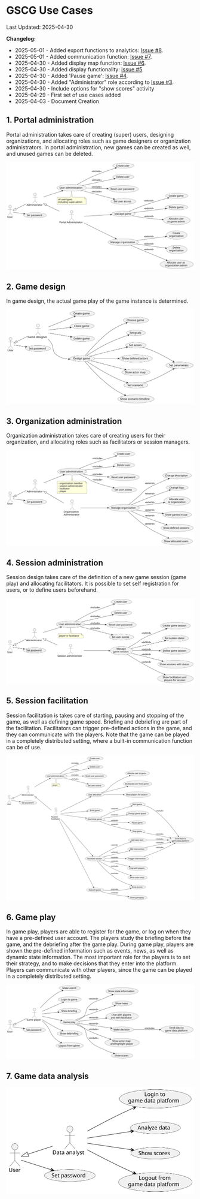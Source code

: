 # GSCG Use Cases

Last Updated: 2025-04-30

__Changelog:__
 - 2025-05-01 - Added export functions to analytics: [Issue #8](https://github.com/averbraeck/gscg-design/issues/8).
 - 2025-05-01 - Added communication function: [Issue #7](https://github.com/averbraeck/gscg-design/issues/7).
 - 2025-04-30 - Added display map function: [Issue #6](https://github.com/averbraeck/gscg-design/issues/6).
 - 2025-04-30 - Added display functionality: [Issue #5](https://github.com/averbraeck/gscg-design/issues/5). 
 - 2025-04-30 - Added 'Pause game': [Issue #4](https://github.com/averbraeck/gscg-design/issues/4). 
 - 2025-04-30 - Added "Administrator" role according to [Issue #3](https://github.com/averbraeck/gscg-design/issues/3). 
 - 2025-04-30 - Include options for "show scores" activity
 - 2025-04-29 - First set of use cases added
 - 2025-04-03 - Document Creation
 
 
## 1. Portal administration
Portal administration takes care of creating (super) users, designing organizations, and allocating roles such as game designers or organization administrators. In portal administration, new games can be created as well, and unused games can be deleted.

![](diagrams/portal-administration.svg)
 
 
## 2. Game design
In game design, the actual game play of the game instance is determined. 
 
![](diagrams/game-design.svg)


## 3. Organization administration
Organization administration takes care of creating users for their organization, and allocating roles such as facilitators or session managers.

![](diagrams/organization-administration.svg)


## 4. Session administration
Session design takes care of the definition of a new game session (game play) and allocating facilitators. It is possible to set self registration for users, or to define users beforehand. 

![](diagrams/session-administration.svg)


## 5. Session facilitation
Session facilitation is takes care of starting, pausing and stopping of the game, as well as defining game speed. Briefing and debriefing are part of the facilitation. Facilitators can trigger pre-defined actions in the game, and they can communicate with the players. Note that the game can be played in a completely distributed setting, where a built-in communication function can be of use.

![](diagrams/session-facilitation.svg)


## 6. Game play
In game play, players are able to register for the game, or log on when they have a pre-defined user account. The players study the briefing before the game, and the debriefing after the game play. During game play, players are shown the pre-defined information such as events, news, as well as dynamic state information. The most important role for the players is to set their strategy, and to make decisions that they enter into the platform. Players can communicate with other players, since the game can be played in a completely distributed setting.

![](diagrams/game-play.svg)


## 7. Game data analysis

![](diagrams/game-data-analysis.svg)
